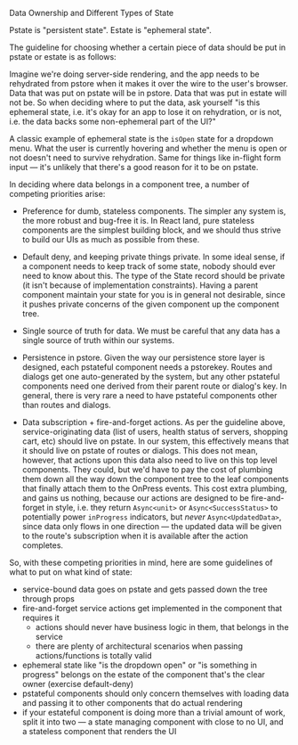 Data Ownership and Different Types of State

Pstate is "persistent state". Estate is "ephemeral state".

The guideline for choosing whether a certain piece of data should be put in pstate or estate is as follows:

Imagine we're doing server-side rendering, and the app needs to be rehydrated from pstore when it makes it over the wire to the user's browser. Data that was put on pstate will be in pstore. Data that was put in estate will not be. So when deciding where to put the data, ask yourself "is this ephemeral state, i.e. it's okay for an app to lose it on rehydration, or is not, i.e. the data backs some non-ephemeral part of the UI?"

A classic example of ephemeral state is the `isOpen` state for a dropdown menu. What the user is currently hovering and whether the menu is open or not doesn't need to survive rehydration. Same for things like in-flight form input — it's unlikely that there's a good reason for it to be on pstate.


In deciding where data belongs in a component tree, a number of competing priorities arise:

* Preference for dumb, stateless components. The simpler any system is, the more robust and bug-free it is. In React land, pure stateless components are the simplest building block, and we should thus strive to build our UIs as much as possible from these.

* Default deny, and keeping private things private. In some ideal sense, if a component needs to keep track of some state, nobody should ever need to know about this. The type of the State record should be private (it isn't because of implementation constraints). Having a parent component maintain your state for you is in general not desirable, since it pushes private concerns of the given component up the component tree.

* Single source of truth for data. We must be careful that any data has a single source of truth within our systems.

* Persistence in pstore. Given the way our persistence store layer is designed, each pstateful component needs a pstorekey. Routes and dialogs get one auto-generated by the system, but any other pstateful components need one derived from their parent route or dialog's key. In general, there is very rare a need to have pstateful components other than routes and dialogs.

* Data subscription + fire-and-forget actions. As per the guideline above, service-originating data (list of users, health status of servers, shopping cart, etc) should live on pstate. In our system, this effectively means that it should live on pstate of routes or dialogs. This does not mean, however, that actions upon this data also need to live on this top level components. They could, but we'd have to pay the cost of plumbing them down all the way down the component tree to the leaf components that finally attach them to the OnPress events. This cost extra plumbing, and gains us nothing, because our actions are designed to be fire-and-forget in style, i.e. they return `Async<unit>` or `Async<SuccessStatus>` to potentially power `inProgress` indicators, but _never_ `Async<UpdatedData>`, since data only flows in one direction — the updated data will be given to the route's subscription when it is available after the action completes.


So, with these competing priorities in mind, here are some guidelines of what to put on what kind of state:

* service-bound data goes on pstate and gets passed down the tree through props
* fire-and-forget service actions get implemented in the component that requires it
  * actions should never have business logic in them, that belongs in the service
  * there are plenty of architectural scenarios when passing actions/functions is totally valid
* ephemeral state like "is the dropdown open" or "is something in progress" belongs on the estate of the component that's the clear owner (exercise default-deny)
* pstateful components should only concern themselves with loading data and passing it to other components that do actual rendering
* if your estateful component is doing more than a trivial amount of work, split it into two — a state managing component with close to no UI, and a stateless component that renders the UI
